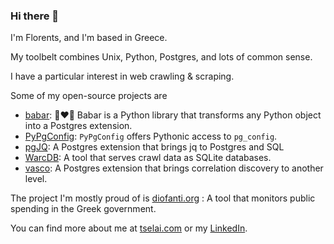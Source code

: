 ### Hi there 👋

I'm Florents, and I'm based in Greece.

My toolbelt combines Unix, Python, Postgres, and lots of common sense.

I have a particular interest in web crawling & scraping. 

Some of my open-source projects are

* [babar](https://github.com/Florents-Tselai/babar): 🐘❤️🐍 Babar is a Python library that transforms any Python object into a Postgres extension.
* [PyPgConfig](https://github.com/Florents-Tselai/PyPGConfig): `PyPgConfig` offers Pythonic access to `pg_config`.
* [pgJQ](https://github.com/Florents-Tselai/pgJQ): A Postgres extension that brings jq to Postgres and SQL
* [WarcDB](https://github.com/Florents-Tselai/WarcDB): A tool that serves crawl data as SQLite databases.
* [vasco](https://github.com/Florents-Tselai/vasco): A Postgres extension that brings correlation discovery to another level.

The project I'm mostly proud of is [diofanti.org](https://diofanti.org) : 
A tool that monitors public spending in the Greek government.

You can find more about me at [tselai.com](https://tselai.com) or my [LinkedIn](https://www.linkedin.com/in/florentstselai/).
